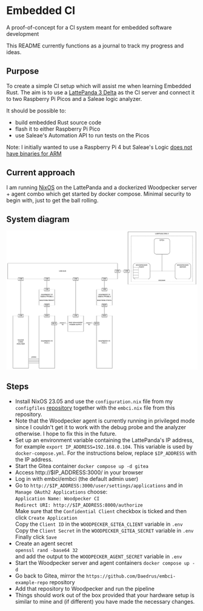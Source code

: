 # Embedded CI
A proof-of-concept for a CI system meant for embedded software development

This README currently functions as a journal to track my progress and ideas.

## Purpose
To create a simple CI setup which will assist me when learning Embedded Rust.
The aim is to use a [LattePanda 3 Delta](https://www.lattepanda.com/lattepanda-3-delta)
as the CI server and connect it to two Raspberry Pi Picos and a Saleae logic
analyzer.

It should be possible to:
* build embedded Rust source code
* flash it to either Raspberry Pi Pico
* use Saleae's Automation API to run tests on the Picos

Note: I initially wanted to use a Raspberry Pi 4 but Saleae's Logic [does not
have binaries for ARM](https://support.saleae.com/faq/technical-faq/can-logic-run-on-arm)

## Current approach
I am running [NixOS](https://nixos.org/) on the LattePanda and a dockerized
Woodpecker server + agent combo which get started by docker compose. Minimal
security to begin with, just to get the ball rolling.

## System diagram
![embci](embci.png)

## Steps
- Install NixOS 23.05 and use the `configuration.nix` file from my `configfiles`
  [repository](https://github.com/Daedrus/configfiles) together with the
  `embci.nix` file from this repository.
- Note that the Woodpecker agent is currently running in privileged mode
  since I couldn't get it to work with the debug probe and the analyzer
  otherwise. I hope to fix this in the future.
- Set up an environment variable containing the LattePanda's IP address,
  for example `export IP_ADDRESS=192.168.0.104`. This variable is used
  by `docker-compose.yml`. For the instructions below, replace `$IP_ADDRESS`
  with the IP address.
- Start the Gitea container
  `docker compose up -d gitea`
- Access http://$IP_ADDRESS:3000/ in your browser
- Log in with embci/embci (the default admin user)
- Go to `http://$IP_ADDRESS:3000/user/settings/applications` and in
  `Manage OAuth2 Applications` choose:  
  `Application Name: Woodpecker CI`  
  `Redirect URI: http://$IP_ADDRESS:8000/authorize`  
  Make sure that the `Confidential Client` checkbox is ticked and then click
  `Create Application`  
  Copy the `Client ID` in the `WOODPECKER_GITEA_CLIENT` variable in `.env`  
  Copy the `Client Secret` in the `WOODPECKER_GITEA_SECRET` variable in `.env`  
  Finally click `Save`
- Create an agent secret  
  `openssl rand -base64 32`  
  and add the output to the `WOODPECKER_AGENT_SECRET` variable in `.env`
- Start the Woodpecker server and agent containers
  `docker compose up -d`
- Go back to Gitea, mirror the `https://github.com/Daedrus/embci-example-repo`
  repository
- Add that repository to Woodpecker and run the pipeline
- Things should work out of the box provided that your hardware setup is
  similar to mine and (if different) you have made the necessary changes.
